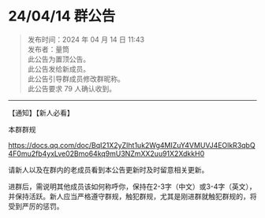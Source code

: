 # 24/04/14 群公告

> 发布时间：2024 年 04 月 14 日 11:43  
  发布者：量筒  
  此公告为置顶公告。  
  此公告发给新成员。  
  此公告引导群成员修改群昵称。  
  此公告要求 79 人确认收到。

---

【通知】【新人必看】

本群群规

https://docs.qq.com/doc/BqI21X2yZIht1uk2Wg4MIZuY4VMUVJ4EOlkR3qbQ4F0mu2fb4yxLve02Bmo64kq9mU3NZmXX2uu91X2XdkkH0

请新人以及在群内的老成员看到本公告更新时及时留意相关更新。

进群后，需说明其他成员该如何称呼你，保持在2-3字（中文）或3-4字（英文），并保持活跃。新人应当严格遵守群规，触犯群规，尤其是刚进群就触犯群规的，将受到严厉的惩罚。
